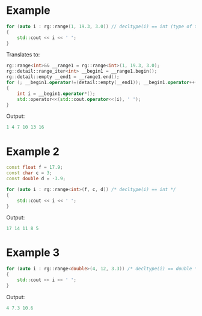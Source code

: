 # Example
```c++
for (auto i : rg::range(1, 19.3, 3.0)) // decltype(i) == int (type of the first param)
{
    std::cout << i << ' ';
}
```
Translates to:
```c++
rg::range<int>&& __range1 = rg::range<int>(1, 19.3, 3.0);
rg::detail::range_iter<int> __begin1 = __range1.begin();
rg::detail::empty __end1 = __range1.end();
for (; __begin1.operator!=(detail::empty(__end1)); __begin1.operator++())
{
    int i = __begin1.operator*();
    std::operator<<(std::cout.operator<<(i), ' ');
}
```
Output:
```c++
1 4 7 10 13 16
```
# Example 2
```c++
const float f = 17.9;
const char c = 3;
const double d = -3.9;

for (auto i : rg::range<int>(f, c, d)) /* decltype(i) == int */
{
    std::cout << i << ' ';
}
```
Output:
```c++
17 14 11 8 5
```
# Example 3
```c++
for (auto i : rg::range<double>(4, 12, 3.3)) /* decltype(i) == double */
{
    std::cout << i << ' ';
}
```
Output:
```c++
4 7.3 10.6
```